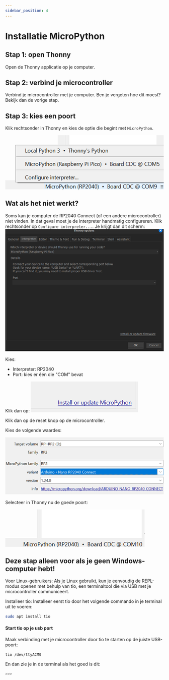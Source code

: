 ```yaml
---
sidebar_position: 4
---
```


# Installatie MicroPython


## Stap 1: open Thonny
Open de Thonny applicatie op je computer.

## Stap 2: verbind je microcontroller
Verbind je microcontroller met je computer.
Ben je vergeten hoe dit moest? Bekijk dan de vorige stap.

## Stap 3: kies een poort
Klik rechtsonder in Thonny en kies de optie die begint met `MicroPython`.

![kies poort](kies_micropython.png)

## Wat als het niet werkt?

Soms kan je computer de RP2040 Connect (of een andere microcontroller) niet vinden. In dat geval moet je de interpreter handmatig configureren. Klik rechtsonder op `Configure interpreter...`. Je krijgt dan dit scherm:
![kies interpreter](interpreter.png)

Kies:
- Interpreter: RP2040
- Port: kies er één die "COM" bevat

Klik dan op:
![img.png](img.png)

Klik dan op de reset knop op de microcontroller.

Kies de volgende waardes:

![img_1.png](img_1.png)

Selecteer in Thonny nu de goede poort:

![img_2.png](img_2.png)


## Deze stap alleen voor als je geen Windows-computer hebt!

Voor Linux-gebruikers: Als je Linux gebruikt, kun je eenvoudig
de REPL-modus openen met behulp van tio, een terminaltool die via USB 
met je microcontroller communiceert.

Installeer tio: Installeer eerst tio door het volgende commando 
in je terminal uit te voeren:

```bash
sudo apt install tio
```
#### Start tio op je usb port

Maak verbinding met je microcontroller door tio te starten op de juiste USB-poort:

```bash
tio /dev/ttyACM0
```
En dan zie je in de terminal als het goed is dit: 

```bash
>>>
```


